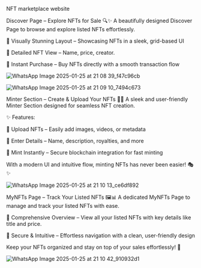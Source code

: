  NFT marketplace website

Discover Page – Explore NFTs for Sale 🔍✨
A beautifully designed Discover Page to browse and explore listed NFTs effortlessly.

🔹 Visually Stunning Layout – Showcasing NFTs in a sleek, grid-based UI

🔹 Detailed NFT View – Name, price, creator.

🔹 Instant Purchase – Buy NFTs directly with a smooth transaction flow

 ![WhatsApp Image 2025-01-25 at 21 08 39_f47c96cb](https://github.com/user-attachments/assets/805ca884-b164-4da2-b84a-c77e8151005c)


![WhatsApp Image 2025-01-25 at 21 09 10_7494c673](https://github.com/user-attachments/assets/de74d241-889f-4cfc-a2f2-44225e0aa796)


Minter Section – Create & Upload Your NFTs 🎨🚀
A sleek and user-friendly Minter Section designed for seamless NFT creation.

✨ Features:

🔹 Upload NFTs – Easily add images, videos, or metadata

🔹 Enter Details – Name, description, royalties, and more

🔹 Mint Instantly – Secure blockchain integration for fast minting


With a modern UI and intuitive flow, minting NFTs has never been easier! 🎭✨

![WhatsApp Image 2025-01-25 at 21 10 13_ce6df892](https://github.com/user-attachments/assets/8be51f2f-b912-43d9-8438-ec1a21d3364a)

MyNFTs Page – Track Your Listed NFTs 🖼️📊
A dedicated MyNFTs Page to manage and track your listed NFTs with ease.

🔹 Comprehensive Overview – View all your listed NFTs with key details like title and price.

🔹 Secure & Intuitive – Effortless navigation with a clean, user-friendly design

Keep your NFTs organized and stay on top of your sales effortlessly! 🚀

 ![WhatsApp Image 2025-01-25 at 21 10 42_910932d1](https://github.com/user-attachments/assets/c28b1f01-d763-4402-a217-c01df79f2cfe)

